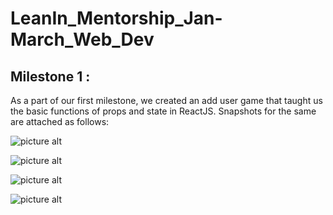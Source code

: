 # LeanIn_Mentorship_Jan-March_Web_Dev
## Milestone 1 :
As a part of our first milestone, we created an add user game that taught us the basic functions of props and state in ReactJS. Snapshots for the same are attached as follows:

![picture alt](https://github.com/Anshika-Srivastava/LeanIn_Mentorship_Jan-March_Web_Dev/blob/main/Milestone1/Snapshots/React1.png)

![picture alt](https://github.com/Anshika-Srivastava/LeanIn_Mentorship_Jan-March_Web_Dev/blob/main/Milestone1/Snapshots/React2.png)

![picture alt](https://github.com/Anshika-Srivastava/LeanIn_Mentorship_Jan-March_Web_Dev/blob/main/Milestone1/Snapshots/React3.png)

![picture alt](https://github.com/Anshika-Srivastava/LeanIn_Mentorship_Jan-March_Web_Dev/blob/main/Milestone1/Snapshots/React4.png)
